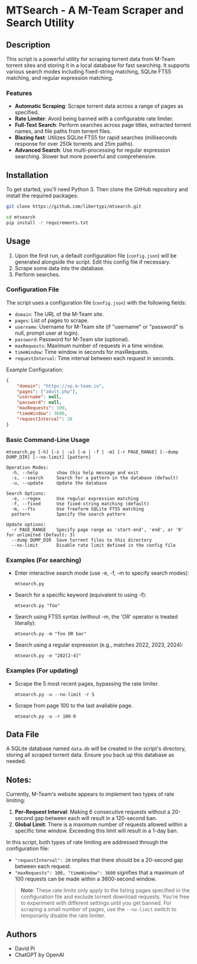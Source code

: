 # MTSearch - A M-Team Scraper and Search Utility

## Description

This script is a powerful utility for scraping torrent data from M-Team torrent sites and storing it in a local database for fast searching. It supports various search modes including fixed-string matching, SQLite FTS5 matching, and regular expression matching.

### Features
- **Automatic Scraping**: Scrape torrent data across a range of pages as specified.
- **Rate Limiter**: Avoid being banned with a configurable rate limiter.
- **Full-Text Search**: Perform searches across page titles, extracted torrent names, and file paths from torrent files.
- **Blazing fast**: Utilizes SQLite FTS5 for rapid searches (milliseconds response for over 250k torrents and 25m paths).
- **Advanced Search**: Use multi-processing for regular expression searching. Slower but more powerful and comprehensive.

## Installation

To get started, you'll need Python 3. Then clone the GitHub repository and install the required packages:

```bash
git clone https://github.com/libertypi/mtsearch.git

cd mtsearch
pip install -r requirements.txt
```

## Usage

1. Upon the first run, a default configuration file (`config.json`) will be generated alongside the script. Edit this config file if necessary.
2. Scrape some data into the database.
3. Perform searches.

### Configuration File

The script uses a configuration file (`config.json`) with the following fields:

- `domain`: The URL of the M-Team site.
- `pages`: List of pages to scrape.
- `username`: Username for M-Team site (if "username" or "password" is null, prompt user at login).
- `password`: Password for M-Team site (optional).
- `maxRequests`: Maximum number of requests in a time window.
- `timeWindow`: Time window in seconds for maxRequests.
- `requestInterval`: Time interval between each request in seconds.

Example Configuration:

```json
{
    "domain": "https://xp.m-team.io",
    "pages": ["adult.php"],
    "username": null,
    "password": null,
    "maxRequests": 100,
    "timeWindow": 3600,
    "requestInterval": 20
}
```

### Basic Command-Line Usage

```
mtsearch.py [-h] [-s | -u] [-e | -f | -m] [-r PAGE_RANGE] [--dump DUMP_DIR] [--no-limit] [pattern]

Operation Modes:
  -h, --help       show this help message and exit
  -s, --search     Search for a pattern in the database (default)
  -u, --update     Update the database

Search Options:
  -e, --regex      Use regular expression matching
  -f, --fixed      Use fixed-string matching (default)
  -m, --fts        Use freeform SQLite FTS5 matching
  pattern          Specify the search pattern

Update options:
  -r PAGE_RANGE    Specify page range as 'start-end', 'end', or '0' for unlimited (Default: 3)
  --dump DUMP_DIR  Save torrent files to this directory
  --no-limit       Disable rate limit defined in the config file
```

### Examples (For searching)

- Enter interactive search mode (use -e, -f, -m to specify search modes):

  `mtsearch.py`

- Search for a specific keyword (equivalent to using -f):

  `mtsearch.py "foo"`

- Search using FTS5 syntax (without -m, the 'OR' operator is treated literally):

  `mtsearch.py -m "foo OR bar"`

- Search using a regular expression (e.g., matches 2022, 2023, 2024):

  `mtsearch.py -e "202[2-4]"`

### Examples (For updating)

- Scrape the 5 most recent pages, bypassing the rate limiter.

  `mtsearch.py -u --no-limit -r 5`

- Scrape from page 100 to the last avaliable page.

  `mtsearch.py -u -r 100-0`

## Data File

A SQLite database named `data.db` will be created in the script's directory, storing all scraped torrent data. Ensure you back up this database as needed.

## Notes:

Currently, M-Team's website appears to implement two types of rate limiting:

1. **Per-Request Interval**: Making 6 consecutive requests without a 20-second gap between each will result in a 120-second ban.
2. **Global Limit**: There is a maximum number of requests allowed within a specific time window. Exceeding this limit will result in a 1-day ban.

In this script, both types of rate limiting are addressed through the configuration file:

- `"requestInterval": 20` implies that there should be a 20-second gap between each request.
- `"maxRequests": 100, "timeWindow": 3600` signifies that a maximum of 100 requests can be made within a 3600-second window.

> **Note**: These rate limits only apply to the listing pages specified in the configuration file and exclude torrent download requests. You're free to experiment with different settings until you get banned. For scraping a small number of pages, use the `--no-limit` switch to temporarily disable the rate limiter.

## Authors

- David Pi
- ChatGPT by OpenAI
